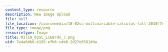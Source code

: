 ```yaml
---
content_type: resource
description: New image Upload
file: null
file_location: /coursemedia/18-02sc-multivariable-calculus-fall-2010/7e4a64b6e195efb6cde02d27e6581dda_MIT18_02SC_L16Brds_7.png
file_type: image/png
resourcetype: Image
title: MIT18_02SC_L16Brds_7.png
uid: 7e4a64b6-e195-efb6-cde0-2d27e6581dda
---
```

